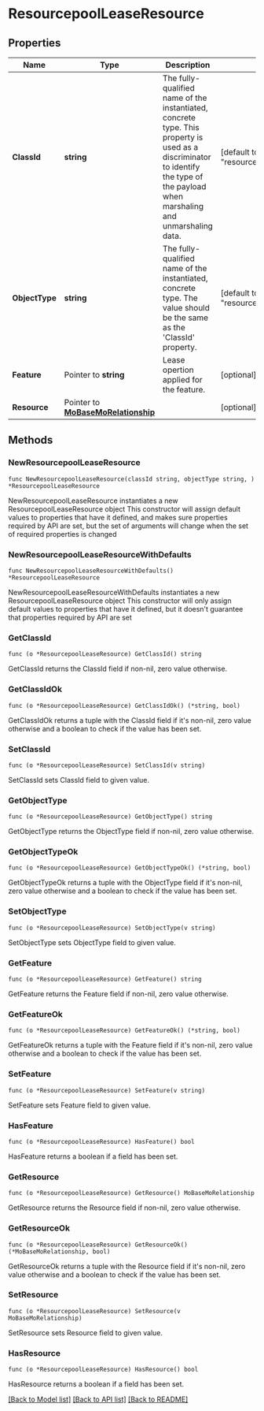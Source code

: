 # ResourcepoolLeaseResource

## Properties

Name | Type | Description | Notes
------------ | ------------- | ------------- | -------------
**ClassId** | **string** | The fully-qualified name of the instantiated, concrete type. This property is used as a discriminator to identify the type of the payload when marshaling and unmarshaling data. | [default to "resourcepool.LeaseResource"]
**ObjectType** | **string** | The fully-qualified name of the instantiated, concrete type. The value should be the same as the &#39;ClassId&#39; property. | [default to "resourcepool.LeaseResource"]
**Feature** | Pointer to **string** | Lease opertion applied for the feature. | [optional] [readonly] 
**Resource** | Pointer to [**MoBaseMoRelationship**](MoBaseMoRelationship.md) |  | [optional] 

## Methods

### NewResourcepoolLeaseResource

`func NewResourcepoolLeaseResource(classId string, objectType string, ) *ResourcepoolLeaseResource`

NewResourcepoolLeaseResource instantiates a new ResourcepoolLeaseResource object
This constructor will assign default values to properties that have it defined,
and makes sure properties required by API are set, but the set of arguments
will change when the set of required properties is changed

### NewResourcepoolLeaseResourceWithDefaults

`func NewResourcepoolLeaseResourceWithDefaults() *ResourcepoolLeaseResource`

NewResourcepoolLeaseResourceWithDefaults instantiates a new ResourcepoolLeaseResource object
This constructor will only assign default values to properties that have it defined,
but it doesn't guarantee that properties required by API are set

### GetClassId

`func (o *ResourcepoolLeaseResource) GetClassId() string`

GetClassId returns the ClassId field if non-nil, zero value otherwise.

### GetClassIdOk

`func (o *ResourcepoolLeaseResource) GetClassIdOk() (*string, bool)`

GetClassIdOk returns a tuple with the ClassId field if it's non-nil, zero value otherwise
and a boolean to check if the value has been set.

### SetClassId

`func (o *ResourcepoolLeaseResource) SetClassId(v string)`

SetClassId sets ClassId field to given value.


### GetObjectType

`func (o *ResourcepoolLeaseResource) GetObjectType() string`

GetObjectType returns the ObjectType field if non-nil, zero value otherwise.

### GetObjectTypeOk

`func (o *ResourcepoolLeaseResource) GetObjectTypeOk() (*string, bool)`

GetObjectTypeOk returns a tuple with the ObjectType field if it's non-nil, zero value otherwise
and a boolean to check if the value has been set.

### SetObjectType

`func (o *ResourcepoolLeaseResource) SetObjectType(v string)`

SetObjectType sets ObjectType field to given value.


### GetFeature

`func (o *ResourcepoolLeaseResource) GetFeature() string`

GetFeature returns the Feature field if non-nil, zero value otherwise.

### GetFeatureOk

`func (o *ResourcepoolLeaseResource) GetFeatureOk() (*string, bool)`

GetFeatureOk returns a tuple with the Feature field if it's non-nil, zero value otherwise
and a boolean to check if the value has been set.

### SetFeature

`func (o *ResourcepoolLeaseResource) SetFeature(v string)`

SetFeature sets Feature field to given value.

### HasFeature

`func (o *ResourcepoolLeaseResource) HasFeature() bool`

HasFeature returns a boolean if a field has been set.

### GetResource

`func (o *ResourcepoolLeaseResource) GetResource() MoBaseMoRelationship`

GetResource returns the Resource field if non-nil, zero value otherwise.

### GetResourceOk

`func (o *ResourcepoolLeaseResource) GetResourceOk() (*MoBaseMoRelationship, bool)`

GetResourceOk returns a tuple with the Resource field if it's non-nil, zero value otherwise
and a boolean to check if the value has been set.

### SetResource

`func (o *ResourcepoolLeaseResource) SetResource(v MoBaseMoRelationship)`

SetResource sets Resource field to given value.

### HasResource

`func (o *ResourcepoolLeaseResource) HasResource() bool`

HasResource returns a boolean if a field has been set.


[[Back to Model list]](../README.md#documentation-for-models) [[Back to API list]](../README.md#documentation-for-api-endpoints) [[Back to README]](../README.md)


